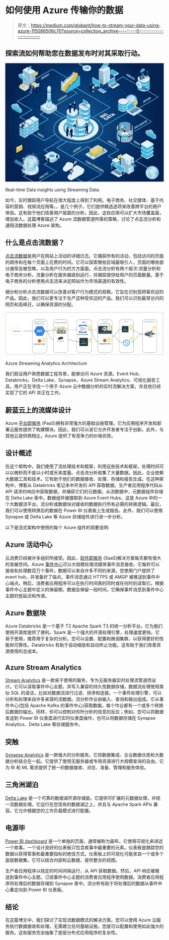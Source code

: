 # 如何使用 Azure 传输你的数据

> 原文：<https://medium.com/globant/how-to-stream-your-data-using-azure-1f5086506c70?source=collection_archive---------0----------------------->

## 探索流如何帮助您在数据发布时对其采取行动。

![](img/c87303b6c26391070e27248af7f81d52.png)

Real-time Data insights using Streaming Data

如今，实时跟踪用户导航在很大程度上得到了利用。电子商务、社交媒体、基于内容的营销、视频流应用等。，是几个例子。它们提供精选选项来改善跨平台的用户体验。这有助于他们改善用户层面的分析。因此，这些应用可以扩大市场覆盖面，增加收入。这篇博客描述了 Azure 流数据管道所需的策略，讨论了点击流分析和通用流数据处理 Azure 架构。

## **什么是点击流数据？**

[点击流数据](https://en.wikipedia.org/wiki/Click_path)是用户在网站上活动的详细日志。它捕获所有的活动，包括访问的页面的顺序和在每个页面上花费的时间。它可以探索哪些区域最吸引人，页面的哪些部分通常会被忽略，以及用户行为的方方面面。点击流分析有两个层次:流量分析和电子商务分析。流量分析在服务器级别运行，并跟踪提供给用户的页面数量。基于电子商务的分析使用点击流来决定网站作为市场渠道的有效性。

细分和分析点击流数据可以改善对客户行为模式的观察。它旨在识别受顾客欢迎的产品。因此，我们可以更专注于生产这种受欢迎的产品。我们可以识别最常访问的网页和高峰日，以确保资源的分配。

![](img/2312739a5c631a9d4b9ef9a9480a9d37.png)

Azure Streaming Analytics Architecture

我们假设用户熟悉数据工程背景，能够访问 Azure 资源。Event Hub、Databricks、Delta Lake、Synapse、Azure Stream Analytics、可视化报告工具。用户正在寻找一个用于 Azure 云中数据分析的实时流解决方案，并且他已经实现了它的 API 并正在工作。

## **蔚蓝云上的流媒体设计**

Azure [平台即服务](https://en.wikipedia.org/wiki/Platform_as_a_service) (PaaS)拥有非常强大的基础设施管理。它为应用程序开发和部署云服务提供了构建模块。因此，我们可以说它允许开发者专注于创新。此外，与其他云提供商相比，Azure 提供了有竞争力的价格优势。

## **设计概述**

在这个架构中，我们使用了流处理技术和框架，利用这些技术和框架，处理时间可以以微秒而不是以小时或天来度量。点击流分析收集了大量数据。因此，企业依赖大数据工具和技术。它有助于他们的数据接收、处理、存储和报告生成。在这种架构中，博客从 Databricks 笔记本中开发的 API 获取数据。生产者应用程序代码从 API 请求的响应中获取数据，并捕获它们的元数据。从流数据中，元数据组件存储在 Delta Lake 表中。数据组件被摄取到 Azure Event Hubs，这是 Azure 中的一个大数据流平台。流分析或数据块对接收的数据执行所有必需的转换逻辑。最后，我们可以使用转换后的数据在 Power BI 仪表板上生成报告。此外，我们可以使用 Synapse 或 Delta Lake 等 Azure 存储组件进行进一步分析。

以下是流式架构中使用的每个 Azure 组件的简要说明:

## **Azure 活动中心**

云消费已经被许多组织所接受。因此，[软件即服务](https://en.wikipedia.org/wiki/Software_as_a_service) (SaaS)解决方案每天都有很大的发展空间。Azure [事件中心](https://docs.microsoft.com/en-us/azure/event-hubs/event-hubs-about)可以大规模处理流媒体事件消息接收。它每秒可以接收和处理数百万个事件。数据可以来自许多不同的来源。您使用门户提供了 event hub，并准备好了端点。事件消息通过 HTTPS 或 AMQP 被推送到事件中心端点。稍后，消费者应用程序可以在执行时间表的同时或任何时刻读取它。根据事件中心主题中定义的保留期，数据会保留一段时间。它确保事件消息到事件中心主题的低延迟和传递。

## **Azure 数据块**

Azure Databricks 是一个基于 T2 Apache Spark T3 的统一分析平台。它为我们使用开源库提供了便利。Spark 是一个强大的开源处理引擎，处理速度更快。它易于使用，推荐用于复杂的分析。您可以设置、配置和微调集群，以获得更好的性能和可靠性。Databricks 有助于自动缩放和自动终止功能。这有助于我们改善资源使用的总成本。

## **Azure Stream Analytics**

[Stream Analytics](https://docs.microsoft.com/en-us/azure/stream-analytics/stream-analytics-introduction) 是一款易于使用的服务，专为无服务器实时处理流管道而设计。它可以读取事件中心主题，并写入兼容的持久性数据存储。数据流处理使用类似 SQL 的语法，比如对数据流进行过滤、排序和连接。一个事件处理引擎，可以分析和处理来自许多来源的流数据。流分析作业由输入、查询和输出组成。它从事件中心(包括 Apache Kafka 的事件中心)获取数据。每个作业都有一个或多个转换后数据的输出。同样，你可以控制对你所分析的信息的反应；例如，您可以将数据发送到 Power BI 仪表盘进行实时仪表盘操作，也可以将数据存储在 Synapse Analytics、Delta Lake 等存储服务中。

## **突触**

[Synapse Analytics](https://docs.microsoft.com/en-us/azure/synapse-analytics/overview-what-is) 是一款强大的分析服务。它将数据集成、企业数据仓库和大数据分析结合在一起。它提供了使用无服务器或专用资源进行大规模查询的自由。它为 BI 和 ML 需求提供了统一的数据接收、浏览、准备、管理和服务体验。

## **三角洲湖泊**

[Delta Lake](https://docs.delta.io/latest/delta-intro.html) 是一个可靠的数据湖开源存储层。它提供可扩展的元数据处理，并统一流数据处理。它运行在您现有的数据湖之上，并且与 Apache Spark APIs 兼容。它允许根据您的工作负载模式进行配置。

## **电源毕**

[Power BI dashboard](https://docs.microsoft.com/en-us/power-bi/create-reports/service-dashboards) 是一个单独的页面，通常被称为画布，它使用可视化来讲述一个故事。一个设计良好的仪表板只包含故事中最重要的元素。仪表板是跟踪您的数据以获得答案和最重要指标的绝佳方式。仪表板上的可视化可能来自一个或多个底层数据集。它可以结合内部和云数据，提供整合的视图。

生产者应用程序以规定的时间间隔运行，从 API 获取数据。然后，API 响应被推送到事件中心主题。订阅事件中心主题的消费者应用程序使用数据。消费者应用程序将处理后的数据存储到 Synapse 表中。流分析有助于将处理后的数据从事件中心重定向到 Power BI 仪表板。

## **结论**

在这篇博文中，我们探讨了实现流数据模式的解决方案。您可以使用 Azure 云服务执行数据接收和处理。无需建立任何基础设施，您就可以配置和使用如此强大的服务。这些服务完全抽象了底层分布式应用程序的复杂性。